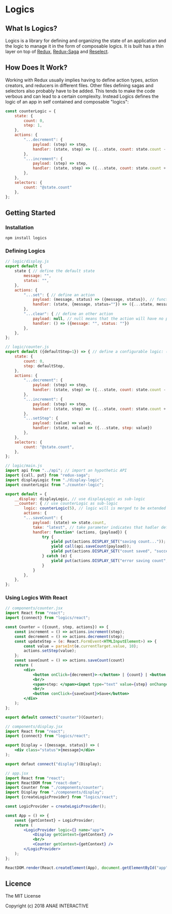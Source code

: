 # Logics

## What Is Logics?
Logics is a library for defining and organizing the state of an application and the logic to manage it in the form of composable logics. It is built has a thin layer on top of [Redux](https://github.com/reduxjs/redux), [Redux-Saga](https://github.com/redux-saga/redux-saga) and [Reselect](https://github.com/reduxjs/reselect).

## How Does It Work?
Working with Redux usually implies having to define action types, action creators, and reducers in different files. Other files defining sagas and selectors also probably have to be added. This tends to make the code verbous and can lead to a certain complexity.
Instead Logics defines the logic of an app in self contained and composable "logics":
```js
const counterLogic = {
    state: {
        count: 0,
        step: 1,
    },
    actions: {
        "...decrement": {
            payload: (step) => step,
            handler: (state, step) => ({...state, count: state.count - step})
        },
        "...increment": {
            payload: (step) => step,
            handler: (state, step) => ({...state, count: state.count + step})
        },
    },
    selectors: {
        count: "@state.count"
    },
};
```

## Getting Started

### Installation
    npm install logics

### Defining Logics

```js
// logic/display.js
export default {
    state { // define the default state
        message: "",
        status: "",
    },
    actions: {
        "...set": { // define an action
            payload: (message, status) => ({message, status}), // function to build the payload of this action (for action creator)
            handler: (state, {message, status=""}) => ({...state, message, status}) // reducer to handle this action
        },
        "...clear": { // define an other action
            payload: null, // null means that the action will have no payload,
            handler: () => ({message: "", status: ""})
        },
    },
};
```

```js
// logic/counter.js
export default ({defaultStep=1}) => { // define a configurable logic: (options) => logic
    state: {
        count: 0,
        step: defaultStep,
    },
    actions: {
        "...decrement": {
            payload: (step) => step,
            handler: (state, step) => ({...state, count: state.count - step})
        },
        "...increment": {
            payload: (step) => step,
            handler: (state, step) => ({...state, count: state.count + step})
        },
        "...setStep": {
            payload: (value) => value,
            handler: (state, value) => ({...state, step: value})
        },
    },
    selectors: {
        count: "@state.count",
    },
};
```

```js
// logic/main.js
import api from "../api"; // import an hypothetic API
import {call, put} from "redux-saga";
import displayLogic from "./display-logic";
import counterLogic from "./counter-logic";

export default = {
    __display: displayLogic, // use displayLogic as sub-logic
    __counter: { // use counterLogic as sub-logic
        logic: counterLogic(5), // logic will is merged to be extended
        actions: {
        "...saveCount": {
            payload: (state) => state.count,
            take: "latest", // take parameter indicates that hadler defines a saga
            handler: function* (actions, {payload}) {
                try {
                    yield put(actions.DISPLAY_SET("saving count..."));
                    yield call(api.saveCount(payload));
                    yield put(actions.DISPLAY_SET("count saved", "success"));
                } catch (e) {
                    yield put(actions.DISPLAY_SET("error saving count", "error"));
                }
            }
        },
    },
};
```
### Using Logics With React

```jsx
// components/counter.jsx
import React from "react";
import {connect} from "logics/react";

const Counter = ({count, step, actions}) => {
    const increment = () => actions.increment(step);
    const decrement = () => actions.decrement(step);
    const updateStep = (e: React.FormEvent<HTMLInputElement>) => {
        const value = parseInt(e.currentTarget.value, 10);
        actions.setStep(value);
    };
    const saveCount = () => actions.saveCount(count)
    return (
        <div>
            <button onClick={decrement}>-</button> | {count} | <button onClick={increment}>+</button><br/>
            <br/>
            <span>step: </span><input type="text" value={step} onChange={updateStep}/><br/>
            <br/>
            <button conClick={saveCount}>Save</button>
        </div>
    );
};

export default connect("counter")(Counter);
```

```jsx
// components/display.jsx
import React from "react";
import {connect} from "logics/react";

export Display = ({message, status}) => (
    <div class="status">{message}</div>
);

export defaut connect("display")(Display);
```

```jsx
// app.jsx
import React from "react";
import ReactDOM from "react-dom";
import Counter from "./components/counter";
import Display from "./components/display";
import {createLogicProvider} from "logics/react";

const LogicProvider = createLogicProvider();

const App = () => {
    const {getContext} = LogicProvider;
    return (
        <LogicProvider logic={} name="app">
            <Display getContext={getContext} />
            <br/>
            <Counter getContext={getContext} />
        </LogicProvider>
    );
};

ReactDOM.render(React.createElement(App), document.getElementById("app"));
```

## Licence
The MIT License

Copyright (c) 2018 ANAE INTERACTIVE